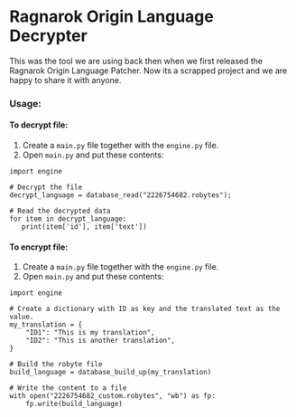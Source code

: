 # Ragnarok Origin Language Decrypter

This was the tool we are using back then when we first released the Ragnarok Origin Language Patcher. Now its a scrapped project and we are happy to share it with anyone.

### Usage:

#### To decrypt file:

1. Create a `main.py` file together with the `engine.py` file.
2. Open `main.py` and put these contents:
```
import engine

# Decrypt the file
decrypt_language = database_read("2226754682.robytes");

# Read the decrypted data
for item in decrypt_language:
   print(item['id'], item['text'])
```

#### To encrypt file:

1. Create a `main.py` file together with the `engine.py` file.
2. Open `main.py` and put these contents:
```
import engine

# Create a dictionary with ID as key and the translated text as the value.
my_translation = {
	"ID1": "This is my translation",
	"ID2": "This is another translation",
}

# Build the robyte file
build_language = database_build_up(my_translation)

# Write the content to a file
with open("2226754682_custom.robytes", "wb") as fp:
    fp.write(build_language)
```

